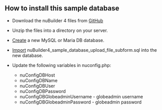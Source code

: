 ## How to install this sample database

* Download the nuBuilder 4 files from [GitHub](https://github.com/steven-copley/nubuilder4/archive/master.zip)
* Unzip the files into a directory on your server.
* [Create](https://www.wikihow.com/Create-a-Database-in-phpMyAdmin) a new MySQL or Maria DB database. 
* [Import](https://www.inmotionhosting.com/support/website/phpmyadmin/import-database-using-phpmyadmin/) nuBuilder4_sample_database_upload_file_subform.sql into the new database.
* Update the following variables in nuconfig.php:

  + nuConfigDBHost <br />
  + nuConfigDBName <br />
  + nuConfigDBUser <br />
  + nuConfigDBPassword <br />
  + nuConfigDBGlobeadminUsername - globeadmin username <br />
  + nuConfigDBGlobeadminPassword - globeadmin password <br />
